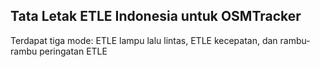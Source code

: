 ## Tata Letak ETLE Indonesia untuk OSMTracker
Terdapat tiga mode: ETLE lampu lalu lintas, ETLE kecepatan, dan rambu-rambu peringatan ETLE
